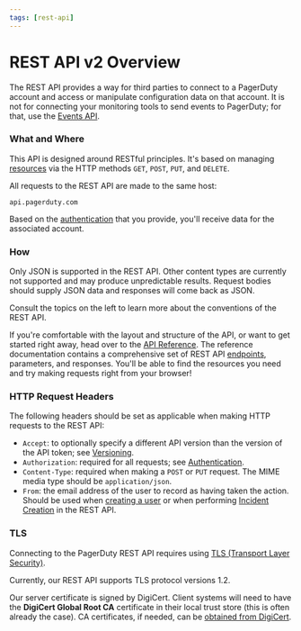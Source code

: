 ```yaml
---
tags: [rest-api]
---
```


# REST API v2 Overview

The REST API provides a way for third parties to connect to a PagerDuty account and access or manipulate configuration data on that account. It is not for connecting your monitoring tools to send events to PagerDuty; for that, use the [Events API](../../docs/events-API-v2/01-Overview.md).

### What and Where
This API is designed around RESTful principles. It's based on managing [resources](../../docs/REST-API/10-Resource-Schemas.md) via the HTTP methods `GET`, `POST`, `PUT`, and `DELETE`.

All requests to the REST API are made to the same host:

```
api.pagerduty.com
```

Based on the [authentication](../../docs/REST-API/02-Authentication.md) that you provide, you'll receive data for the associated account.

### How
Only JSON is supported in the REST API. Other content types are currently not supported and may produce unpredictable results. Request bodies should supply JSON data and responses will come back as JSON.

Consult the topics on the left to learn more about the conventions of the REST API.

If you're comfortable with the layout and structure of the API, or want to get started right away, head over to the [API Reference](https://api-reference.pagerduty.com/). The reference documentation contains a comprehensive set of REST API [endpoints](../../docs/REST-API/05-Endpoints.md), parameters, and responses. You'll be able to find the resources you need and try making requests right from your browser!

### HTTP Request Headers
The following headers should be set as applicable when making HTTP requests to the REST API:

* `Accept`: to optionally specify a different API version than the version of the API token; see [Versioning](../../docs/REST-API/03-Versioning.md).
* `Authorization`: required for all requests; see [Authentication](../../docs/REST-API/02-Authentication).
* `Content-Type`: required when making a `POST` or `PUT` request. The MIME media type should be `application/json`.
* `From`: the email address of the user to record as having taken the action. Should be used when [creating a user](https://api-reference.pagerduty.com/#!/Users/post_users) or when performing [Incident Creation](../../docs/REST-API/15-Incident-Creation-API.md) in the REST API.

### TLS
Connecting to the PagerDuty REST API requires using [TLS (Transport Layer Security)](https://en.wikipedia.org/wiki/Transport_Layer_Security).

Currently, our REST API supports TLS protocol versions 1.2.

Our server certificate is signed by DigiCert. Client systems will need to have the **DigiCert Global Root CA** certificate in their local trust store (this is often already the case). CA certificates, if needed, can be [obtained from DigiCert](https://www.digicert.com/digicert-root-certificates.htm).
